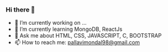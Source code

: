 ### Hi there 👋


- 🔭 I’m currently working on ...
- 🌱 I’m currently learning MongoDB, ReactJs
- 💬 Ask me about HTML, CSS, JAVASCRIPT, C, BOOTSTRAP
- 📫 How to reach me: pallavimondal98@gmail.com
